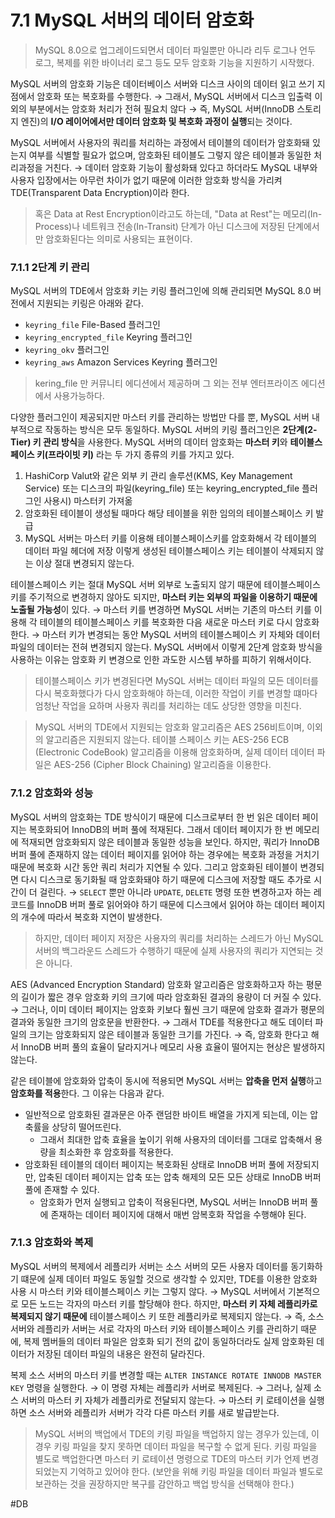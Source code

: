# 7.1 MySQL 서버의 데이터 암호화

> MySQL 8.0으로 업그레이드되면서 데이터 파일뿐만 아니라 리두 로그나 언두 로그, 복제를 위한 바이너리 로그 등도 모두 암호화 기능을 지원하기 시작했다.

MySQL 서버의 암호화 기능은 데이터베이스 서버와 디스크 사이의 데이터 읽고 쓰기 지점에서 암호화 또는 복호화를 수행한다. → 그래서, MySQL 서버에서 디스크 입출력 이외의 부분에서는 암호화 처리가 전혀 필요치 않다 → 즉, MySQL 서버(InnoDB 스토리지 엔진)의 **I/O 레이어에서만 데이터 암호화 및 복호화 과정이 실행**되는 것이다.

MySQL 서버에서 사용자의 쿼리를 처리하는 과정에서 테이블의 데이터가 암호화돼 있는지 여부를 식별할 필요가 없으며, 암호화된 테이블도 그렇지 않은 테이블과 동일한 처리과정을 거친다. → 데이터 암호화 기능이 활성화돼 있다고 하더라도 MySQL 내부와 사용자 입장에서는 아무런 차이가 없기 때문에 이러한 암호화 방식을 가리켜 TDE(Transparent Data Encryption)이라 한다.

> 혹은 Data at Rest Encryption이라고도 하는데, "Data at Rest"는 메모리(In-Process)나 네트워크 전송(In-Transit) 단계가 아닌 디스크에 저장된 단계에서만 암호화된다는 의미로 사용되는 표현이다.

### 7.1.1 2단계 키 관리

MySQL 서버의 TDE에서 암호화 키는 키링 플러그인에 의해 관리되면 MySQL 8.0 버전에서 지원되는 키링은 아래와 같다.

* `keyring_file` File-Based 플러그인
* `keyring_encrypted_file` Keyring 플러그인
* `keyring_okv` 플러그인
* `keyring_aws` Amazon Services Keyring 플러그인

> kering\_file 만 커뮤니티 에디션에서 제공하며 그 외는 전부 엔터프라이즈 에디션에서 사용가능하다.

다양한 플러그인이 제공되지만 마스터 키를 관리하는 방법만 다를 뿐, MySQL 서버 내부적으로 작동하는 방식은 모두 동일하다. MySQL 서버의 키링 플러그인은 **2단계(2-Tier) 키 관리 방식**을 사용한다. MySQL 서버의 데이터 암호화는 **마스터 키**와 **테이블스페이스 키(프라이빗 키)** 라는 두 가지 종류의 키를 가지고 있다.

1. HashiCorp Valut와 같은 외부 키 관리 솔루션(KMS, Key Management Service) 또는 디스크의 파일(keyring\_file) 또는 keyring\_encrypted\_file 플러그인 사용시) 마스터키 가져옮
2. 암호화된 테이블이 생성될 때마다 해당 테이블을 위한 임의의 테이블스페이스 키 발급
3. MySQL 서버는 마스터 키를 이용해 테이블스페이스키를 암호화해서 각 테이블의 데이터 파일 헤더에 저장 이렇게 생성된 테이블스페이스 키는 테이블이 삭제되지 않는 이상 절대 변경되지 않는다.

테이블스페이스 키는 절대 MySQL 서버 외부로 노출되지 않기 때문에 테이블스페이스 키를 주기적으로 변경하지 않아도 되지만, **마스터 키는 외부의 파일을 이용하기 때문에 노출될 가능성**이 있다. → 마스터 키를 변경하면 MySQL 서버는 기존의 마스터 키를 이용해 각 테이블의 테이블스페이스 키를 복호화한 다음 새로운 마스터 키로 다시 암호화한다. → 마스터 키가 변경되는 동안 MySQL 서버의 테이블스페이스 키 자체와 데이터 파일의 데이터는 전혀 변경되지 않는다. MySQL 서버에서 이렇게 2단계 암호화 방식을 사용하는 이유는 암호화 키 변경으로 인한 과도한 시스템 부하를 피하기 위해서이다.

> 테이블스페이스 키가 변경된다면 MySQL 서버는 데이터 파일의 모든 데이터를 다시 복호화했다가 다시 암호화해야 하는데, 이러한 작업이 키를 변경할 떄마다 엄청난 작업을 요하며 사용자 쿼리를 처리하는 데도 상당한 영향을 미친다.

> MySQL 서버의 TDE에서 지원되는 암호화 알고리즘은 AES 256비트이며, 이외의 알고리즘은 지원되지 않는다. 테이블 스페이스 키는 AES-256 ECB (Electronic CodeBook) 알고리즘을 이용해 암호화하며, 실제 데이터 데이터 파일은 AES-256 (Cipher Block Chaining) 알고리즘을 이용한다.

### 7.1.2 암호화와 성능

MySQL 서버의 암호화는 TDE 방식이기 때문에 디스크로부터 한 번 읽은 데이터 페이지는 복호화되어 InnoDB의 버퍼 풀에 적재된다. 그래서 데이터 페이지가 한 번 메모리에 적재되면 암호화되지 않은 테이블과 동일한 성능을 보인다. 하지만, 쿼리가 InnoDB 버퍼 풀에 존재하지 않는 데이터 페이지를 읽어야 하는 경우에는 복호화 과정을 거치기 때문에 복호화 시간 동안 쿼리 처리가 지연될 수 있다. 그리고 암호화된 테이블이 변경되면 다시 디스크로 동기화될 때 암호화돼야 하기 때문에 디스크에 저장할 때도 추가로 시간이 더 걸린다. → `SELECT` 뿐만 아니라 `UPDATE`, `DELETE` 명령 또한 변경하고자 하는 레코드를 InnoDB 버퍼 풀로 읽어와야 하기 때문에 디스크에서 읽어야 하는 데이터 페이지의 개수에 따라서 복호화 지연이 발생한다.

> 하지만, 데이터 페이지 저장은 사용자의 쿼리를 처리하는 스레드가 아닌 MySQL 서버의 백그라운드 스레드가 수행하기 때문에 실제 사용자의 쿼리가 지연되는 것은 아니다.

AES (Advanced Encryption Standard) 암호화 알고리즘은 암호화하고자 하는 평문의 길이가 짧은 경우 암호화 키의 크기에 따라 암호화된 결과의 용량이 더 커질 수 있다. → 그러나, 이미 데이터 페이지는 암호화 키보다 훨씬 크기 때문에 암호화 결과가 평문의 결과와 동일한 크기의 암호문을 반환한다. → 그래서 TDE를 적용한다고 해도 데이터 파일의 크기는 암호화되지 않은 테이블과 동일한 크기를 가진다. → 즉, 암호화 한다고 해서 InnoDB 버퍼 풀의 효율이 달라지거나 메모리 사용 효율이 떨어지는 현상은 발생하지 않는다.

같은 테이블에 암호화와 압축이 동시에 적용되면 MySQL 서버는 **압축을 먼저 실행**하고 **암호화를 적용**한다. 그 이유는 다음과 같다.

* 일반적으로 암호화된 결과문은 아주 랜덤한 바이트 배열을 가지게 되는데, 이는 압축률을 상당히 떨어뜨린다.
  * 그래서 최대한 압축 효율을 높이기 위해 사용자의 데이터를 그대로 압축해서 용량을 최소화한 후 암호화를 적용한다.
* 암호화된 테이블의 데이터 페이지는 복호화된 상태로 InnoDB 버퍼 풀에 저장되지만, 압축된 데이터 페이지는 압축 또는 압축 해제의 모든 모든 상태로 InnoDB 버퍼 풀에 존재할 수 있다.
  * 암호화가 먼저 실행되고 압축이 적용된다면, MySQL 서버는 InnoDB 버퍼 풀에 존재하는 데이터 페이지에 대해서 매번 암복호화 작업을 수행해야 된다.

### 7.1.3 암호화와 복제

MySQL 서버의 복제에서 레플리카 서버는 소스 서버의 모든 사용자 데이터를 동기화하기 떄문에 실제 데이터 파일도 동일할 것으로 생각할 수 있지만, TDE를 이용한 암호화 사용 시 마스터 키와 테이블스페이스 키는 그렇지 않다. → MySQL 서버에서 기본적으로 모든 노드는 각자의 마스터 키를 할당해야 한다. 하지만, **마스터 키 자체 레플리카로 복제되지 않기 때문에** 테이블스페이스 키 또한 레플리카로 복제되지 않는다. → 즉, 소스 서버와 레플리카 서버는 서로 각자의 마스터 키와 테이블스페이스 키를 관리하기 때문에, 복제 멤버들의 데이터 파일은 암호화 되기 전의 값이 동일하더라도 실제 암호화된 데이터가 저장된 데이터 파일의 내용은 완전히 달라진다.

복제 소스 서버의 마스터 키를 변경할 때는 `ALTER INSTANCE ROTATE INNODB MASTER KEY` 명령을 실행한다. → 이 명령 자체는 레플리카 서버로 복제된다. → 그러나, 실제 소스 서버의 마스터 키 자체가 레플리카로 전달되지 않는다. → 마스터 키 로테이션을 실행하면 소스 서버와 레플리카 서버가 각각 다른 마스터 키를 새로 발급받는다.

> MySQL 서버의 백업에서 TDE의 키링 파일을 백업하지 않는 경우가 있는데, 이 경우 키링 파일을 찾지 못하면 데이터 파일을 복구할 수 없게 된다. 키링 파일을 별도로 백업한다면 마스터 키 로테이션 명령으로 TDE의 마스터 키가 언제 변경되었는지 기억하고 있어야 한다. (보안을 위해 키링 파일을 데이터 파일과 별도로 보관하는 것을 권장하지만 복구를 감안하고 백업 방식을 선택해야 한다.)

\#DB
